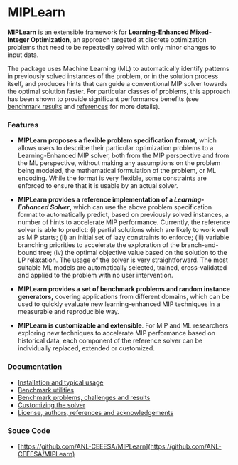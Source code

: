# MIPLearn

**MIPLearn** is an extensible framework for **Learning-Enhanced Mixed-Integer Optimization**, an approach targeted at discrete optimization problems that need to be repeatedly solved with only minor changes to input data.

The package uses Machine Learning (ML) to automatically identify patterns in previously solved instances of the problem, or in the solution process itself, and produces hints that can guide a conventional MIP solver towards the optimal solution faster. For particular classes of problems, this approach has been shown to provide significant performance benefits (see [benchmark results](problems.md) and [references](about.md#references) for more details).

### Features

* **MIPLearn proposes a flexible problem specification format,** which allows users to describe their particular optimization problems to a Learning-Enhanced MIP solver, both from the MIP perspective and from the ML perspective, without making any assumptions on the problem being modeled, the mathematical formulation of the problem, or ML encoding. While the format is very flexible, some constraints are enforced to ensure that it is usable by an actual solver.

* **MIPLearn provides a reference implementation of a *Learning-Enhanced Solver*,** which can use the above problem specification format to automatically predict, based on previously solved instances, a number of hints to accelerate MIP performance. Currently, the reference solver is able to predict: (i) partial solutions which are likely to work well as MIP starts; (ii) an initial set of lazy constraints to enforce; (iii) variable branching priorities to accelerate the exploration of the branch-and-bound tree; (iv) the optimal objective value based on the solution to the LP relaxation. The usage of the solver is very straightforward. The most suitable ML models are automatically selected, trained, cross-validated and applied to the problem with no user intervention.

* **MIPLearn provides a set of benchmark problems and random instance generators,** covering applications from different domains, which can be used to quickly evaluate new learning-enhanced MIP techniques in a measurable and reproducible way.

* **MIPLearn is customizable and extensible**. For MIP and ML researchers exploring new techniques to accelerate MIP performance based on historical data, each component of the reference solver can be individually replaced, extended or customized.

### Documentation

* [Installation and typical usage](usage.md)
* [Benchmark utilities](benchmark.md)
* [Benchmark problems, challenges and results](problems.md)
* [Customizing the solver](customization.md)
* [License, authors, references and acknowledgements](about.md)

### Souce Code

* [https://github.com/ANL-CEEESA/MIPLearn](https://github.com/ANL-CEEESA/MIPLearn)

